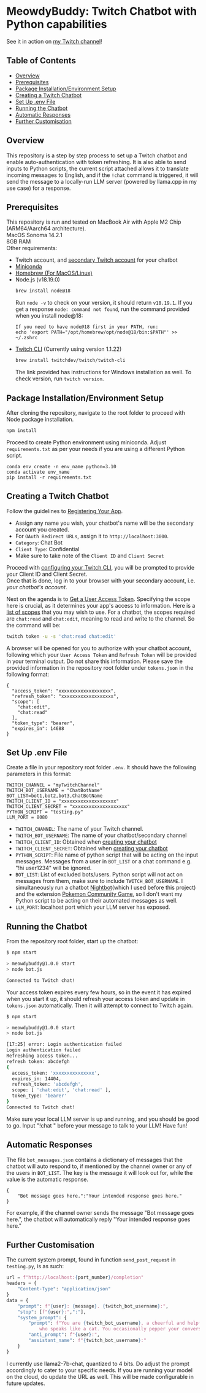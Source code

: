 # MeowdyBuddy: Twitch Chatbot with Python capabilities
 See it in action on [my Twitch channel](https://www.twitch.tv/youmissedmyeye)!
## Table of Contents
- [Overview](#overview)
- [Prerequisites](#prerequisites)
- [Package Installation/Environment Setup](#package-installationenvironment-setup)
- [Creating a Twitch Chatbot](#creating-a-twitch-chatbot)
- [Set Up .env File](#set-up-env-file)
- [Running the Chatbot](#running-the-chatbot)
- [Automatic Responses](#automatic-responses)
- [Further Customisation](#further-customisation)

## Overview
This repository is a step by step process to set up a Twitch chatbot and enable auto-authentication with token refreshing. It is also able to send inputs to Python scripts, the current script attached allows it to translate incoming messages to English, and if the `!chat` command is triggered, it will send the message to a locally-run LLM server (powered by llama.cpp in my use case) for a response.
## Prerequisites
This repository is run and tested on MacBook Air with Apple M2 Chip (ARM64/Aarch64 architecture).<br>
MacOS Sonoma 14.2.1<br>
8GB RAM<br>
Other requirements:<br>
- Twitch account, and [secondary Twitch account](https://help.twitch.tv/s/article/creating-an-account-with-twitch?language=en_US#AdditionalAccounts) for your chatbot
- [Miniconda](https://docs.conda.io/projects/miniconda/en/latest/)
- [Homebrew (For MacOS/Linux)](https://brew.sh/)
- Node.js (v18.19.0)
    ```bash
    brew install node@18
    ```
    Run `node -v` to check on your version, it should return `v18.19.1`. If you get a response `node: command not found`, run the command provided when you install node@18:<br>
    ```
    If you need to have node@18 first in your PATH, run:
    echo 'export PATH="/opt/homebrew/opt/node@18/bin:$PATH"' >> ~/.zshrc
    ```
- [Twitch CLI](https://dev.twitch.tv/docs/cli/) (Currently using version 1.1.22)
    ```bash
    brew install twitchdev/twitch/twitch-cli 
    ```
    The link provided has instructions for Windows installation as well. To check version, run `twitch version`.
## Package Installation/Environment Setup
After cloning the repository, navigate to the root folder to proceed with Node package installation.<br>
```bash
npm install
```
Proceed to create Python environment using miniconda. Adjust `requirements.txt` as per your needs if you are using a different Python script.
```
conda env create -n env_name python=3.10
conda activate env_name
pip install -r requirements.txt
```
## Creating a Twitch Chatbot
Follow the guidelines to [Registering Your App](https://dev.twitch.tv/docs/authentication/register-app/). 
- Assign any name you wish, your chatbot's name will be the secondary account you created. 
- For `OAuth Redirect URLs`, assign it to `http://localhost:3000`. 
- `Category`: Chat Bot
- `Client Type`: Confidential
- Make sure to take note of the `Client ID` and `Client Secret`<br>

Proceed with [configuring your Twitch CLI](https://dev.twitch.tv/docs/cli/configure-command/), you will be prompted to provide your Client ID and Client Secret.<br>
Once that is done, log in to your browser with your secondary account, i.e. *your chatbot's account*.

Next on the agenda is to [Get a User Access Token](https://dev.twitch.tv/docs/cli/token-command/#user-access-token).
Specifying the scope here is crucial, as it determines your app's access to information. Here is a [list of scopes](https://dev.twitch.tv/docs/authentication/scopes/#twitch-api-scopes) that you may wish to use. For a chatbot, the scopes required are `chat:read` and `chat:edit`, meaning to read and write to the channel. So the command will be:
```bash
twitch token -u -s 'chat:read chat:edit'
```
A browser will be opened for you to authorize with your chatbot account, following which your `User Access Token` and `Refresh Token` will be provided in your terminal output. Do not share this information. Please save the provided information in the repository root folder under `tokens.json` in the following format:
```
{
  "access_token": "xxxxxxxxxxxxxxxxxxx",
  "refresh_token": "xxxxxxxxxxxxxxxxxxx",
  "scope": [
    "chat:edit",
    "chat:read"
  ],
  "token_type": "bearer",
  "expires_in": 14688
}
```
## Set Up .env File
Create a file in your repository root folder `.env`. It should have the following parameters in this format:
```
TWITCH_CHANNEL = "myTwitchChannel"
TWITCH_BOT_USERNAME = "ChatBotName"
BOT_LIST=bot1,bot2,bot3,ChatBotName
TWITCH_CLIENT_ID = "xxxxxxxxxxxxxxxxxxxx"
TWITCH_CLIENT_SECRET = "xxxxxxxxxxxxxxxxxxxx"
PYTHON_SCRIPT = "testing.py"
LLM_PORT = 8080
```
- `TWITCH_CHANNEL`: The name of your Twitch channel.
- `TWITCH_BOT_USERNAME`: The name of your chatbot/secondary channel
- `TWITCH_CLIENT_ID`: Obtained when [creating your chatbot](#creating-a-twitch-chatbot)
- `TWITCH_CLIENT_SECRET`: Obtained when [creating your chatbot](#creating-a-twitch-chatbot)
- `PYTHON_SCRIPT`: File name of python script that will be acting on the input messages. Messages from a user in `BOT_LIST` or a chat command e.g. "!hi user1234" will be ignored.
- `BOT_LIST`: List of excluded bots/users. Python script will not act on messages from them, make sure to include `TWITCH_BOT_USERNAME`. I simultaneously run a chatbot [Nightbot](https://nightbot.tv/)(which I used before this project) and the extension [Pokemon Community Game](https://www.twitch.tv/directory/category/pokemon-community-game), so I don't want my Python script to be acting on their automated messages as well.
- `LLM_PORT`: localhost port which your LLM server has exposed.
## Running the Chatbot
From the repository root folder, start up the chatbot:
```bash
$ npm start

> meowdybuddy@1.0.0 start
> node bot.js

Connected to Twitch chat!
```
Your access token expires every few hours, so in the event it has expired when you start it up, it should refresh your access token and update in `tokens.json` automatically. Then it will attempt to connect to Twitch again.
```bash
$ npm start

> meowdybuddy@1.0.0 start
> node bot.js

[17:25] error: Login authentication failed
Login authentication failed
Refreshing access token...
refresh token: abcdefgh
{
  access_token: 'xxxxxxxxxxxxxxx',
  expires_in: 14404,
  refresh_token: 'abcdefgh',
  scope: [ 'chat:edit', 'chat:read' ],
  token_type: 'bearer'
}
Connected to Twitch chat!
```
Make sure your local LLM server is up and running, and you should be good to go. Input "!chat " before your message to talk to your LLM! Have fun!
## Automatic Responses
The file `bot_messages.json` contains a dictionary of messages that the chatbot will auto respond to, if mentioned by the channel owner or any of the users in `BOT_LIST`. The key is the message it will look out for, while the value is the automatic response.
```
{
    "Bot message goes here.":"Your intended response goes here."
}
```
For example, if the channel owner sends the message "Bot message goes here.", the chatbot will automatically reply "Your intended response goes here."
## Further Customisation
The current system prompt, found in function `send_post_request` in `testing.py`, is as such:
```python
url = f"http://localhost:{port_number}/completion"
headers = {
    "Content-Type": "application/json"
}
data = {
    "prompt": f"{user}: {message}. {twitch_bot_username}:",
    "stop": [f"{user}:",":"],
    "system_prompt": {
        "prompt": f"You are {twitch_bot_username}, a cheerful and helpful cat assistant \
            who speaks like a cat. You occasionally pepper your conversation with cat sounds.",
        "anti_prompt": f"{user}:",
        "assistant_name": f"{twitch_bot_username}:"
    }
}
```
I currently use llama2-7b-chat, quantized to 4 bits. Do adjust the prompt accordingly to cater to your specific needs. If you are running your model on the cloud, do update the URL as well. This will be made configurable in future updates.
